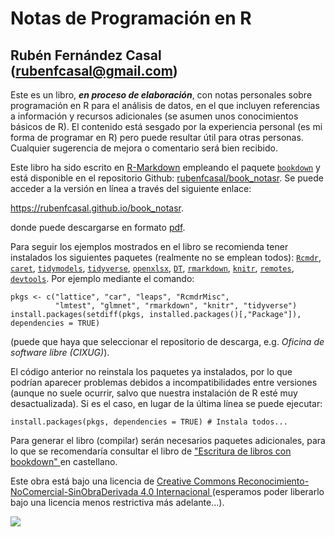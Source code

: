# Notas de Programación en R

## Rubén Fernández Casal (rubenfcasal@gmail.com)

Este es un libro, ***en proceso de elaboración***, con notas personales sobre programación en R para el análisis de datos, en el que incluyen referencias a información y recursos adicionales (se asumen unos conocimientos básicos de R). 
El contenido está sesgado por la experiencia personal (es mi forma de programar en R) pero puede resultar útil para otras personas.
Cualquier sugerencia de mejora o comentario será bien recibido.

<!-- Envíame un correo si lo usas... -->

Este libro ha sido escrito en [R-Markdown](http://rmarkdown.rstudio.com) empleando el paquete [`bookdown`](https://bookdown.org/yihui/bookdown/)  y está disponible en el repositorio Github: [rubenfcasal/book_notasr](https://github.com/rubenfcasal/book_notasr). 
Se puede acceder a la versión en línea a través del siguiente enlace:

<https://rubenfcasal.github.io/book_notasr>.

donde puede descargarse en formato [pdf](https://rubenfcasal.github.io/book_notasr/Notas_R.pdf).

Para seguir los ejemplos mostrados en el libro se recomienda tener instalados los siguientes paquetes (realmente no se emplean todos): [`Rcmdr`](https://CRAN.R-project.org/package=Rcmdr), [`caret`](https://github.com/topepo/caret/), [`tidymodels`](https://tidymodels.tidymodels.org), [`tidyverse`](https://tidyverse.tidyverse.org), [`openxlsx`](https://ycphs.github.io/openxlsx/index.html), [`DT`](https://github.com/rstudio/DT), [`rmarkdown`](https://github.com/rstudio/rmarkdown), [`knitr`](https://yihui.org/knitr/), [`remotes`](https://remotes.r-lib.org), [`devtools`](https://devtools.r-lib.org/).
Por ejemplo mediante el comando:
```{r eval=FALSE}
pkgs <- c("lattice", "car", "leaps", "RcmdrMisc", 
          "lmtest", "glmnet", "rmarkdown", "knitr", "tidyverse")
install.packages(setdiff(pkgs, installed.packages()[,"Package"]), dependencies = TRUE)
```
(puede que haya que seleccionar el repositorio de descarga, e.g. *Oficina de software libre (CIXUG)*).

El código anterior no reinstala los paquetes ya instalados, por lo que podrían aparecer problemas debidos a incompatibilidades entre versiones (aunque no suele ocurrir, salvo que nuestra instalación de R esté muy desactualizada). 
Si es el caso, en lugar de la última línea se puede ejecutar: 
```{r, eval=FALSE}
install.packages(pkgs, dependencies = TRUE) # Instala todos...
```

Para generar el libro (compilar) serán necesarios paquetes adicionales, 
para lo que se recomendaría consultar el libro de ["Escritura de libros con bookdown" ](https://rubenfcasal.github.io/bookdown_intro) en castellano.


Este obra está bajo una licencia de [Creative Commons Reconocimiento-NoComercial-SinObraDerivada 4.0 Internacional ](https://creativecommons.org/licenses/by-nc-nd/4.0/deed.es_ES) 
(esperamos poder liberarlo bajo una licencia menos restrictiva más adelante...).

![](https://licensebuttons.net/l/by-nc-nd/4.0/88x31.png)

